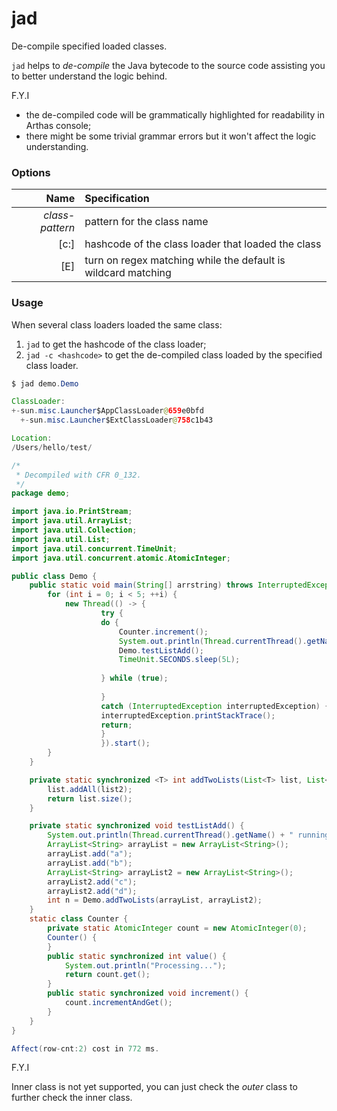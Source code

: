 jad
===

De-compile specified loaded classes.

`jad` helps to *de-compile* the Java bytecode to the source code assisting you to better understand the logic behind.

F.Y.I
* the de-compiled code will be grammatically highlighted for readability in Arthas console;
* there might be some trivial grammar errors but it won't affect the logic understanding.

### Options

|Name|Specification|
|---:|:---|
|*class-pattern*|pattern for the class name|
|[c:]|hashcode of the class loader that loaded the class|
|[E]|turn on regex matching while the default is wildcard matching|

### Usage

When several class loaders loaded the same class:
1. `jad` to get the hashcode of the class loader;
2. `jad -c <hashcode>` to get the de-compiled class loaded by the specified class loader.

```java
$ jad demo.Demo

ClassLoader:                                                                                                                                                                         
+-sun.misc.Launcher$AppClassLoader@659e0bfd                                                                                                                                          
  +-sun.misc.Launcher$ExtClassLoader@758c1b43                                                                                                                                        

Location:                                                                                                                                                                            
/Users/hello/test/                                                                                                                                                                 

/*
 * Decompiled with CFR 0_132.
 */
package demo;

import java.io.PrintStream;
import java.util.ArrayList;
import java.util.Collection;
import java.util.List;
import java.util.concurrent.TimeUnit;
import java.util.concurrent.atomic.AtomicInteger;

public class Demo {
    public static void main(String[] arrstring) throws InterruptedException {
        for (int i = 0; i < 5; ++i) {
            new Thread(() -> {
                    try {
                    do {
                        Counter.increment();
                        System.out.println(Thread.currentThread().getName() + " counter: " + Counter.value());
                        Demo.testListAdd();
                        TimeUnit.SECONDS.sleep(5L);
                    
                    } while (true);
                
                    }
                    catch (InterruptedException interruptedException) {
                    interruptedException.printStackTrace();
                    return;
                    }
                    }).start();
        }
    }

    private static synchronized <T> int addTwoLists(List<T> list, List<T> list2) {
        list.addAll(list2);
        return list.size();
    }

    private static synchronized void testListAdd() {
        System.out.println(Thread.currentThread().getName() + " running list add test");
        ArrayList<String> arrayList = new ArrayList<String>();
        arrayList.add("a");
        arrayList.add("b");
        ArrayList<String> arrayList2 = new ArrayList<String>();
        arrayList2.add("c");
        arrayList2.add("d");
        int n = Demo.addTwoLists(arrayList, arrayList2);
    }
    static class Counter {
        private static AtomicInteger count = new AtomicInteger(0);
        Counter() {
        }
        public static synchronized int value() {
            System.out.println("Processing...");
            return count.get();
        }
        public static synchronized void increment() {
            count.incrementAndGet();
        }
    }
}

Affect(row-cnt:2) cost in 772 ms.
```

F.Y.I

Inner class is not yet supported, you can just check the *outer* class to further check the inner class. 
